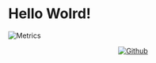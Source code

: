 # Hello Wolrd!
![Metrics](https://metrics.lecoq.io/xG4L1L30x?template=terminal&base.activity=0&base.metadata=0&config.timezone=US%2FUSA)
<p align="center"><a href="https://www.instagram.com/idk.crypt1"><img title="Github" src="https://img.shields.io/badge/Instagram-666666?style=for-the-badge&logo=instagram"></a>
